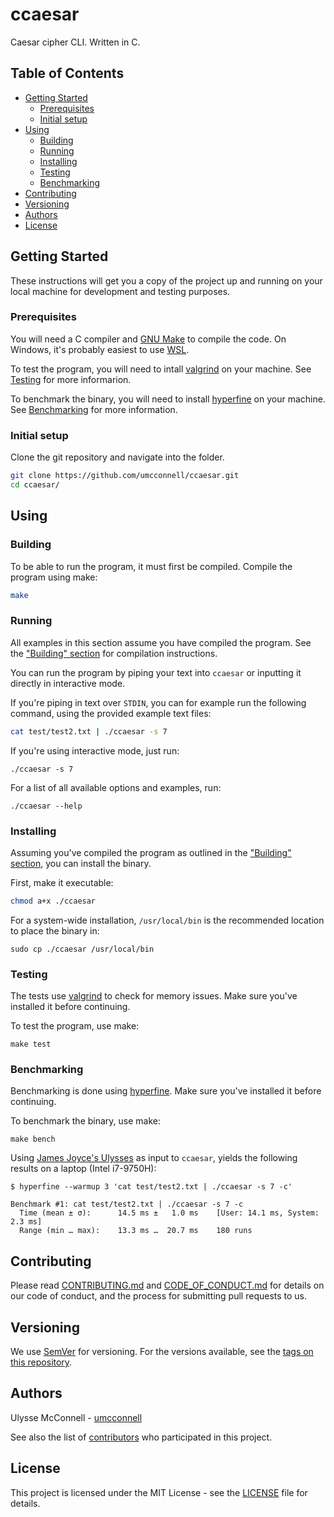 # ccaesar

Caesar cipher CLI. Written in C.

## Table of Contents

-   [Getting Started](#getting-started)
    -   [Prerequisites](#prerequisites)
    -   [Initial setup](#initial-setup)
-   [Using](#using)
    -   [Building](#building)
    -   [Running](#running)
    -   [Installing](#installing)
    -   [Testing](#testing)
    -   [Benchmarking](#benchmarking)
-   [Contributing](#contributing)
-   [Versioning](#versioning)
-   [Authors](#authors)
-   [License](#license)

## Getting Started

These instructions will get you a copy of the project up and running on your
local machine for development and testing purposes.

### Prerequisites

You will need a C compiler and [GNU Make](https://www.gnu.org/software/make/)
to compile the code. On Windows, it's probably easiest to use
[WSL](https://docs.microsoft.com/en-us/windows/wsl/).

To test the program, you will need to intall
[valgrind](https://www.valgrind.org/) on your machine. See [Testing](#testing)
for more informarion.

To benchmark the binary, you will need to install
[hyperfine](https://github.com/sharkdp/hyperfine) on your machine. See
[Benchmarking](#benchmarking) for more information.

### Initial setup

Clone the git repository and navigate into the folder.

```bash
git clone https://github.com/umcconnell/ccaesar.git
cd ccaesar/
```

## Using

### Building

To be able to run the program, it must first be compiled. Compile the program
using make:

```bash
make
```

### Running

All examples in this section assume you have compiled the program. See the
["Building" section](#building) for compilation instructions.

You can run the program by piping your text into `ccaesar` or inputting it
directly in interactive mode.

If you're piping in text over `STDIN`, you can for example run the following
command, using the provided example text files:

```bash
cat test/test2.txt | ./ccaesar -s 7
```

If you're using interactive mode, just run:

```
./ccaesar -s 7
```

For a list of all available options and examples, run:

```
./ccaesar --help
```

### Installing

Assuming you've compiled the program as outlined in the
["Building" section](#building), you can install the binary.

First, make it executable:

```bash
chmod a+x ./ccaesar
```

For a system-wide installation, `/usr/local/bin` is the recommended location to
place the binary in:

```
sudo cp ./ccaesar /usr/local/bin
```

### Testing

The tests use [valgrind](https://www.valgrind.org/) to check for memory issues.
Make sure you've installed it before continuing.

To test the program, use make:

```
make test
```

### Benchmarking

Benchmarking is done using [hyperfine](https://github.com/sharkdp/hyperfine).
Make sure you've installed it before continuing.

To benchmark the binary, use make:

```
make bench
```

Using [James Joyce's Ulysses](test/test2.txt) as input to `ccaesar`, yields
the following results on a laptop (Intel i7-9750H):

```
$ hyperfine --warmup 3 'cat test/test2.txt | ./ccaesar -s 7 -c'

Benchmark #1: cat test/test2.txt | ./ccaesar -s 7 -c
  Time (mean ± σ):      14.5 ms ±   1.0 ms    [User: 14.1 ms, System: 2.3 ms]
  Range (min … max):    13.3 ms …  20.7 ms    180 runs
```

## Contributing

Please read [CONTRIBUTING.md](CONTRIBUTING.md) and
[CODE_OF_CONDUCT.md](CODE_OF_CONDUCT.md) for details on our code of conduct, and
the process for submitting pull requests to us.

## Versioning

We use [SemVer](http://semver.org/) for versioning. For the versions available,
see the [tags on this repository](https://github.com/umcconnell/python-boilerplate-repo/tags).

## Authors

Ulysse McConnell - [umcconnell](https://github.com/umcconnell/)

See also the list of
[contributors](https://github.com/umcconnell/python-boilerplate-repo/contributors)
who participated in this project.

## License

This project is licensed under the MIT License - see the
[LICENSE](LICENSE) file for details.

